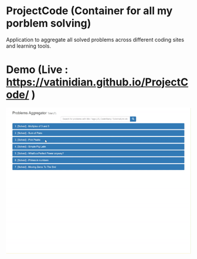 # ProjectCode (Container for all my porblem solving)
Application to aggregate all solved problems across different coding sites and learning tools.
# Demo (Live : https://vatinidian.github.io/ProjectCode/ )
![](ProblemsAggregator.gif)
